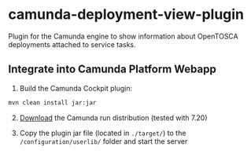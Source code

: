 # camunda-deployment-view-plugin

Plugin for the Camunda engine to show information about OpenTOSCA deployments attached to service tasks.

## Integrate into Camunda Platform Webapp

1. Build the Camunda Cockpit plugin:
```sh
mvn clean install jar:jar
```

2. [Download](https://camunda.com/download/) the Camunda run distribution (tested with 7.20)

3. Copy the plugin jar file (located in `./target/`) to the `/configuration/userlib/` folder and start the server
